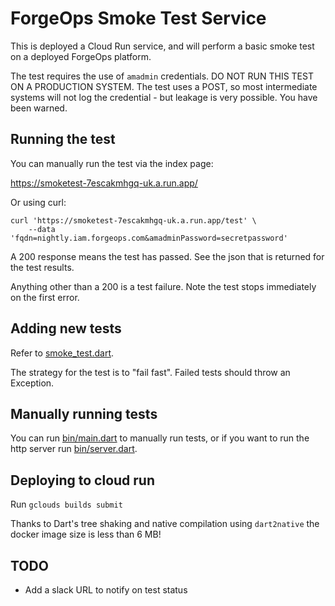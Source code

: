 # ForgeOps Smoke Test Service

This is deployed a Cloud Run service, and will perform 
a basic smoke test on a deployed ForgeOps platform.

The test requires the use of `amadmin` credentials. DO NOT RUN THIS TEST ON 
A PRODUCTION SYSTEM. The test uses a POST, so most intermediate systems will not
log the credential - but leakage is very possible. You have been warned.

## Running the test

You can manually run the test via the index page:

https://smoketest-7escakmhgq-uk.a.run.app/ 

Or using curl:
```
curl 'https://smoketest-7escakmhgq-uk.a.run.app/test' \
    --data 'fqdn=nightly.iam.forgeops.com&amadminPassword=secretpassword'
```

A 200 response means the test has passed. See the json that is returned for the test results.

Anything other than a 200 is a test failure. Note the test stops immediately on the first error. 

## Adding new tests

Refer to [smoke_test.dart](lib/smoke_test.dart).  

The strategy for the test is to "fail fast". Failed tests should throw an Exception. 

## Manually running tests

You can run [bin/main.dart](bin/main.dart) to manually run tests, or if you want to run
the http server run [bin/server.dart](bin/server.dart).

## Deploying to cloud run

Run `gclouds builds submit`

Thanks to Dart's tree shaking and
native compilation using `dart2native` the docker image size is less than 6 MB!


## TODO

* Add a slack URL to notify on test status


